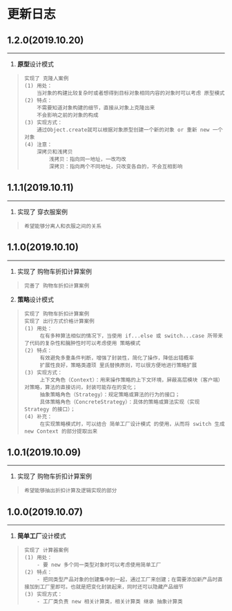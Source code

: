 # 更新日志

## 1.2.0(2019.10.20)

---

1. **原型**设计模式
>     实现了 克隆人案例
>     (1) 用处：
>         当对象的构建比较复杂时或者想得到目标对象相同内容的对象时可以考虑 原型模式
>     (2) 特点：
>         不需要知道对象构建的细节，直接从对象上克隆出来
>         不会影响之前的对象的构成
>     (3) 实现方式：
>         通过Object.create就可以根据对象原型创建一个新的对象 or 重新 new 一个对象
>     (4) 注意：
>         深拷贝和浅拷贝
>             浅拷贝：指向同一地址，一改均改
>             深拷贝：指向两个不同地址，只改变各自的，不会互相影响

## 1.1.1(2019.10.11)

---

1. 实现了 穿衣服案例
>     希望能够分离人和衣服之间的关系

## 1.1.0(2019.10.10)

---

1. 实现了 购物车折扣计算案例
>     完善了 购物车折扣计算案例
2. **策略**设计模式
>     实现了 购物车折扣计算案例
>     实现了 出行方式价格计算案例
>     (1) 用处：
>          在有多种算法相似的情况下，当使用 if...else 或 switch...case 所带来了代码的复杂性和臃肿性时可以考虑使用 策略模式
>     (2) 特点：
>          有效避免多重条件判断，增强了封装性，简化了操作，降低出错概率
>          扩展性良好，策略类遵顼 里氏替换原则，可以很方便地进行策略扩展
>     (3) 实现方式：
>          上下文角色（Context）：用来操作策略的上下文环境，屏蔽高层模块（客户端）对策略，算法的直接访问，封装可能存在的变化；
>          抽象策略角色（Strategy）：规定策略或算法的行为的接口；
>          具体策略角色（ConcreteStrategy）：具体的策略或算法实现（实现 Strategy 的接口）；
>     (4) 补充：
>          在实现策略模式时，可以结合 简单工厂设计模式 的使用，从而将 switch 生成 new Context 的部分提取出来

## 1.0.1(2019.10.09)

---

1. 实现了 购物车折扣计算案例
>     希望能够抽出折扣计算及逻辑实现的部分

## 1.0.0(2019.10.07)

---

1. **简单工厂**设计模式
>     实现了 计算器案例
>     (1) 用处：
>         - 要 new 多个同一类型对象时可以考虑使用简单工厂
>     (2) 特点：
>         - 把同类型产品对象的创建集中到一起，通过工厂来创建；在需要添加新产品时直接加到工厂里即可。也就是把变化封装起来，同时还可以隐藏产品细节
>     (3) 实现方式：
>         - 工厂类负责 new 相关计算类，相关计算类 继承 抽象计算类